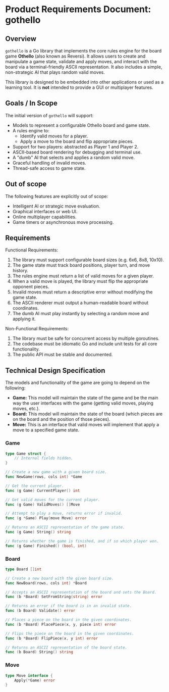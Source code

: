 # Product Requirements Document: gothello

## Overview

`gothello` is a Go library that implements the core rules engine for the board game **Othello** (also known as Reversi). It allows users to create and manipulate a game state, validate and apply moves, and interact with the board via a terminal-friendly ASCII representation. It also includes a simple, non-strategic AI that plays random valid moves.

This library is designed to be embedded into other applications or used as a learning tool. It is **not** intended to provide a GUI or multiplayer features.

## Goals / In Scope

The initial version of `gothello` will support:

- Models to represent a configurable Othello board and game state.
- A rules engine to:
    - Identify valid moves for a player.
    - Apply a move to the board and flip appropriate pieces.
- Support for two players: abstracted as Player 1 and Player 2.
- ASCII-based board rendering for debugging and terminal use.
- A "dumb" AI that selects and applies a random valid move.
- Graceful handling of invalid moves.
- Thread-safe access to game state.

## Out of scope

The following features are explicitly out of scope:

- Intelligent AI or strategic move evaluation.
- Graphical interfaces or web UI.
- Online multiplayer capabilities.
- Game timers or asynchronous move processing.

## Requirements

Functional Requirements:

1. The library must support configurable board sizes (e.g. 6x6, 8x8, 10x10).
2. The game state must track board positions, player turn, and move history.
3. The rules engine must return a list of valid moves for a given player.
4. When a valid move is played, the library must flip the appropriate opponent pieces.
5. Invalid moves must return a descriptive error without modifying the game state.
6. The ASCII renderer must output a human-readable board without coordinates.
7. The dumb AI must play instantly by selecting a random move and applying it.

Non-Functional Requirements:

1. The library must be safe for concurrent access by multiple goroutines.
2. The codebase must be idiomatic Go and include unit tests for all core functionality.
3. The public API must be stable and documented.

## Technical Design Specification

The models and functionality of the game are going to depend on the following:

- **Game:** This model will maintain the state of the game and be the main way the user interfaces with the game (getting valid moves, playing moves, etc.).
- **Board:** This model will maintain the state of the board (which pieces are on the board and the position of those pieces).
- **Move:** This is an interface that valid moves will implement that apply a move to a specified game state.

### Game

```go
type Game struct {
    // Internal fields hidden.
}

// Create a new game with a given board size.
func NewGame(rows, cols int) *Game

// Get the current player.
func (g Game) CurrentPlayer() int

// Get valid moves for the current player.
func (g Game) ValidMoves() []Move

// Attempt to play a move, returns error if invalid.
func (g *Game) Play(move Move) error

// Returns an ASCII representation of the game state.
func (g Game) String() string

// Returns whether the game is finished, and if so which player won.
func (g Game) Finished() (bool, int)
```

### Board

```go
type Board []int

// Create a new board with the given board size.
func NewBoard(rows, cols int) *Board

// Accepts an ASCII representation of the board and sets the Board.
func (b *Board) SetFromString(string) error

// Returns an error if the board is in an invalid state.
func (b Board) Validate() error

// Places a piece on the board in the given coordinates.
func (b *Board) PlacePiece(x, y, piece int) error

// Flips the piece on the board in the given coordinates.
func (b *Board) FlipPiece(x, y int) error

// Returns an ASCII representation of the board state.
func (b Board) String() string
```

### Move

```go
type Move interface {
    Apply(*Game) error
}
```
